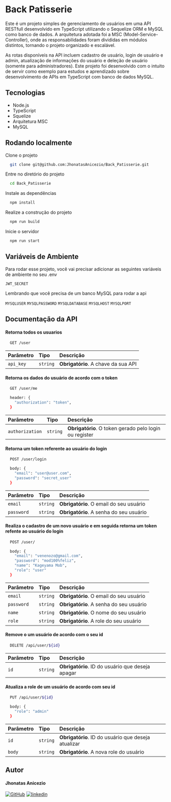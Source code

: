 
# Back Patisserie

Este é um projeto simples de gerenciamento de usuários em uma API RESTfull desenvolvido em TypeScript utilizando o Sequelize ORM e MySQL como banco de dados. A arquitetura adotada foi a MSC (Model-Service-Controller), onde as responsabilidades foram divididas em módulos distintos, tornando o projeto organizado e escalável.

As rotas disponíveis na API incluem cadastro de usuário, login de usuário e admin, atualização de informações do usuário e deleção de usuário (somente para administradores). Este projeto foi desenvolvido com o intuito de servir como exemplo para estudos e aprendizado sobre desenvolvimento de APIs em TypeScript com banco de dados MySQL.


## Tecnologias

  - Node.js
  - TypeScript
  - Squelize
  - Arquitetura MSC
  - MySQL
## Rodando localmente

Clone o projeto

```bash
  git clone git@github.com:JhonatasAnicezio/Back_Patisserie.git
```

Entre no diretório do projeto

```bash
  cd Back_Patisserie
```

Instale as dependências

```bash
  npm install
```

Realize a construção do projeto

```bash
  npm run build
```

Inicie o servidor

```bash
  npm run start
```


## Variáveis de Ambiente

Para rodar esse projeto, você vai precisar adicionar as seguintes variáveis de ambiente no seu .env

`JWT_SECRET`

Lembrando que você precisa de um banco MySQL para rodar a api

`MYSQLUSER`
`MYSQLPASSWORD`
`MYSQLDATABASE`
`MYSQLHOST`
`MYSQLPORT`


## Documentação da API

#### Retorna todos os usuarios

```bash
  GET /user
```

| Parâmetro   | Tipo       | Descrição                           |
| :---------- | :--------- | :---------------------------------- |
| `api_key` | `string` | **Obrigatório**. A chave da sua API |

#### Retorna os dados do usuário de acordo com o token

```bash
  GET /user/me

  header: {
    "authorization": "token",
  }
```

| Parâmetro   | Tipo       | Descrição                                   |
| :---------- | :--------- | :------------------------------------------ |
| `authorization`      | `string` | **Obrigatório**. O token gerado pelo login ou register |

#### Retorna um token referente ao usuário do login

```bash
  POST /user/login

  body: {
    "email": "user@user.com",
    "password": "secret_user"
  }
```

| Parâmetro   | Tipo       | Descrição                                   |
| :---------- | :--------- | :------------------------------------------ |
|  `email`      | `string` | **Obrigatório**. O email do seu usuário |
|  `password`      | `string` | **Obrigatório**. A senha do seu usuário |

#### Realiza o cadastro de um novo usuário e em seguida retorna um token refente ao usuário do login

```bash
  POST /user/

  body: {
    "email": "venenozo@gmail.com",
    "password": "mod100%feliz",
    "name": "Kageyama Mob",
    "role": "user"
  }
```

| Parâmetro   | Tipo       | Descrição                                   |
| :---------- | :--------- | :------------------------------------------ |
|  `email`      | `string` | **Obrigatório**. O email do seu usuário |
|  `password`      | `string` | **Obrigatório**. A senha do seu usuário |
|  `name`      | `string` | **Obrigatório**. O nome do seu usuário |
|  `role`      | `string` | **Obrigatório**. A role do seu usuário |

#### Remove o um usuário de acordo com o seu id

```bash
  DELETE /api/user/${id}
```

| Parâmetro   | Tipo       | Descrição                                   |
| :---------- | :--------- | :------------------------------------------ |
|  `id`      | `string` | **Obrigatório**. ID do usuário que deseja apagar |

#### Atualiza a role de um usuário de acordo com seu id

```bash
  PUT /api/user/${id}

  body: {
    "role": "admin"
  }
```

| Parâmetro   | Tipo       | Descrição                                   |
| :---------- | :--------- | :------------------------------------------ |
|  `id`      | `string` | **Obrigatório**. ID do usuário que deseja atualizar |
|  `body`      | `string` | **Obrigatório**. A nova role do usuário |





## Autor

#### Jhonatas Anicezio

[![GitHub](https://img.shields.io/badge/github-%23121011.svg?style=for-the-badge&logo=github&logoColor=white)](https://github.com/JhonatasAnicezio)
[![linkedin](https://img.shields.io/badge/linkedin-0A66C2?style=for-the-badge&logo=linkedin&logoColor=white)](https://www.linkedin.com/in/jhonatas-anicezio/)
